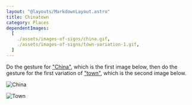 ```yaml
---
layout: "@layouts/MarkdownLayout.astro"
title: Chinatown
category: Places
dependentImages:
  [
    ./assets/images-of-signs/china.gif,
    ./assets/images-of-signs/town-variation-1.gif,
  ]
---
```


Do the gesture for ["China"](../china),
which is the first image below,
then do the gesture for the first variation of ["town"](./town#variation-1),
which is the second image below.

![China](@signs/china.gif)

![Town](@signs/town-variation-1.gif)
